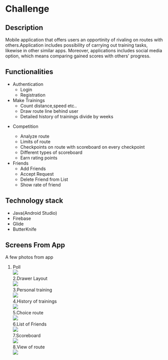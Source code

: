 # Challenge

## Description
Mobile application that offers users an opportinity of rivaling on routes with others.Application includes possibility of carrying out training tasks, likewise in other similar apps. Moreover, applications includes social media option, which means comparing gained scores with others' progress.
## Functionalities

<ul>
<li>
Authentication
  <ul>
    <li>Login</li>
    <li>Registration</li>
  </ul>
</li>

  <li>
Make Trainings
  <ul>
    <li>Count distance,speed etc..</li>
    <li>Draw route line behind user</li>
    <li>Detailed history of trainings divide by weeks</li>
  </ul>
</li>
<li>
  
Competition
  <ul>
    <li>Analyze route</li>
    <li>Limits of route</li>
    <li>Checkpoints on route with scoreboard on every checkpoint </li>
    <li>Different types of scoreboard </li>
    <li>Earn rating points</li>
  </ul> 
</li>
<li>  
Friends
  <ul>
    <li>Add Friends</li>
    <li>Accept Request</li>
    <li>Delete Friend from List</li>
    <li>Show rate of friend </li>
  </ul> 
</li>
</ul>
  
## Technology stack

<ul>
  <li>Java(Android Studio)</li>
  <li>Firebase</li>
  <li>Glide</li>
  <li>ButterKnife</li>
  
</ul>  

## Screens From App
A few photos from app

1. Poll</br>
![](Readme/ank.JPG) </br>
2.Drawer Layout</br>
![](Readme/ank2.JPG)</br>
3.Personal training</br>
![](Readme/trening.JPG)</br>
4.History of trainings</br>
![](Readme/history.JPG)</br>
5.Choice route</br>
![](Readme/choiceroad.JPG)</br>
6.List of Friends</br>
![](Readme/friend.JPG)</br>
7.Scoreboard</br>
![](Readme/tablescore.JPG)</br>
8.View of route</br>
![](Readme/show.JPG)</br>
